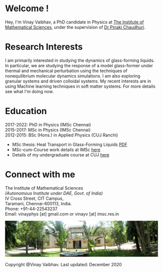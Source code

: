 # Welcome !

Hey, I'm Vinay Vaibhav, a PhD candidate in Physics at <a href="https://www.imsc.res.in">The Institute of Mathematical Sciences</a>, under the supervision of <a href="https://www.imsc.res.in/pinaki_chaudhuri">Dr Pinaki Chaudhuri</a>.

# Research Interests
I am primarily interested in studying the dynamics of glass-forming liquids. In particular, we are studying the response of a model glass-former under thermal and mechanical perturbation using the techniques of nonequilibrium molecular dynamics simulations. I am also exploring granular systems and driven colloidal systems. My recent interests are in using Machine learning techniques in soft matter systems. For more details see what I'm doing now.

<!---
<img src="images/blj.gif" width = "900">
-->

# Education
2017-2022:	  PhD in Physics (IMSc Chennai)  
2015-2017:	  MSc in Physics (IMSc Chennai)  
2012-2015:	  BSc (Hons.) in Applied Physics (CUJ Ranchi)

* MSc thesis: Heat Transport in Glass-Forming Liquids <a href="https://github.com/vinayphys/vinayphys.github.io/blob/master/files/masterThesis_vinayVaibhav.pdf">PDF</a>  
* MSc-cum-Course work details at IMSc <a href="https://github.com/vinayphys/vinayphys.github.io/blob/master/files/imsc_courseDetails.pdf">here</a>   
* Details of my undergraduate course at CUJ <a href="https://github.com/vinayphys/vinayphys.github.io/blob/master/files/cuj_CourseDetails.pdf">here</a>

# Connect with me
The Institute of Mathematical Sciences  
*(Autonomous Institute under DAE, Govt. of India)*  
IV Cross Street, CIT Campus,  
Taramani, Chennai-600113, India.  
Phone: +91-44-22543237  
Email: vinayphys [at] gmail.com or vinayv [at] imsc.res.in

<img src="images/imsc.jpg" width = "900">

Copyright @Vinay Vaibhav.   Last updated: December 2020

